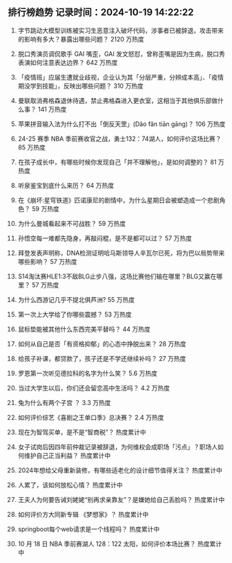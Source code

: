 
## 排行榜趋势 记录时间：2024-10-19 14:22:22
  
  1. 字节跳动大模型训练被实习生恶意注入破坏代码，涉事者已被辞退，攻击带来的影响有多大？暴露出哪些问题？ 2120 万热度
    
  2. 脱口秀演员调侃歌手 GAI 嘴歪，GAI 发文怒怼，曾称歪嘴是因为生病，脱口秀表演如何注意表达边界？ 642 万热度
    
  3. 「疫情班」应届生遭就业歧视，企业认为其「分层严重，分辨成本高」、「疫情期没学到技能」，反映出哪些问题？ 310 万热度
    
  4. 曼联取消弗格森退休待遇，禁止弗格森进入更衣室，这相当于其他俱乐部做什么事？ 141 万热度
    
  5. 苹果拼音输入法为什么打不出「倒反天罡」(Dǎo fǎn tiān gāng)？ 106 万热度
    
  6. 24-25 赛季 NBA 季前赛收官之战，勇士132：74湖人，如何评价这场比赛？ 85 万热度
    
  7. 在孩子成长中，有哪些时候你发现自己「并不理解他」，是如何调整的？ 81 万热度
    
  8. 听泉鉴宝到底什么来历？ 64 万热度
    
  9. 在《崩坏:星穹铁道》匹诺康尼的剧情中，为什么星期日会被塑造成一个悲剧角色？ 59 万热度
    
  10. 为什么曼城看起来不可战胜？ 59 万热度
    
  11. 孙悟空每一难都先隐身，再敲闷棍，是不是都可以过？ 57 万热度
    
  12. 拜登发表声明称，DNA检测证明哈马斯领导人辛瓦尔已死，将为巴以局势带来哪些影响？ 57 万热度
    
  13. S14淘汰赛HLE1:3不敌BLG止步八强，这场比赛他们输在哪里？BLG又赢在哪里？ 57 万热度
    
  14. 为什么西游记几乎不提北俱芦洲? 55 万热度
    
  15. 第一次上大学给了你哪些震撼？ 53 万热度
    
  16. 鼠标垫能被其他什么东西完美平替吗？ 44 万热度
    
  17. 如何从自己是否「有资格抑郁」的心态中挣脱出来？ 28 万热度
    
  18. 给孩子补课，都贷款了，孩子还是不学还继续补吗？ 27 万热度
    
  19. 罗恩第一次听见德拉科的名字为什么笑？ 5.6 万热度
    
  20. 当过大学生以后，你们还会留恋高中生活吗？ 4.2 万热度
    
  21. 兔为什么有两个子宫 ？ 3.3 万热度
    
  22. 如何评价综艺《喜剧之王单口季》总决赛？ 2.4 万热度
    
  23. 现在为智驾买单，是不是“智商税”？ 热度累计中
    
  24. 女子试岗后因四年前仲裁记录被辞退，为何维权会成职场「污点」？职场人如何维护自己正当利益？ 热度累计中
    
  25. 2024年想给父母重新装修，有哪些适老化的设计细节值得关注？ 热度累计中
    
  26. 人累了，该如何放松心情？ 热度累计中
    
  27. 王夫人为何要告诫刘姥姥“别再求亲靠友”？是嫌她给自己丢脸吗？ 热度累计中
    
  28. 如何评价方大同新专辑 《梦想家》？ 热度累计中
    
  29. springboot每个web请求是一个线程吗？ 热度累计中
    
  30. 10 月 18 日 NBA 季前赛湖人 128：122 太阳，如何评价本场比赛？ 热度累计中
    